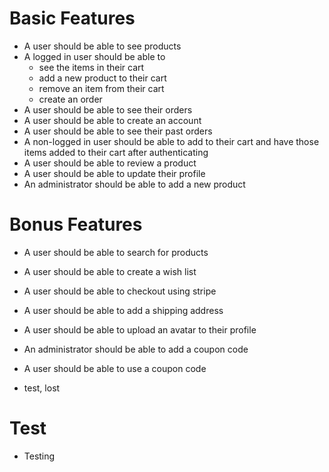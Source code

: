 # Basic Features

-  A user should be able to see products
-  A logged in user should be able to
   -  see the items in their cart
   -  add a new product to their cart
   -  remove an item from their cart
   -  create an order
-  A user should be able to see their orders
-  A user should be able to create an account
-  A user should be able to see their past orders
-  A non-logged in user should be able to add to their cart and have those items added to their cart after authenticating
-  A user should be able to review a product
-  A user should be able to update their profile
-  An administrator should be able to add a new product

# Bonus Features

-  A user should be able to search for products
-  A user should be able to create a wish list
-  A user should be able to checkout using stripe
-  A user should be able to add a shipping address
-  A user should be able to upload an avatar to their profile
-  An administrator should be able to add a coupon code
-  A user should be able to use a coupon code

- test, lost

# Test

-  Testing
